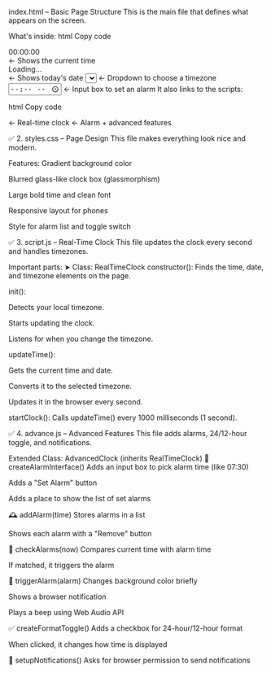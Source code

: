 index.html – Basic Page Structure
This is the main file that defines what appears on the screen.

What's inside:
html
Copy code
<div id="time">00:00:00</div>     ← Shows the current time  
<div id="date">Loading...</div>   ← Shows today's date  
<select id="timezone">...</select> ← Dropdown to choose a timezone  
<input type="time" />              ← Input box to set an alarm  
It also links to the scripts:

html
Copy code
<script src="script.js"></script>      ← Real-time clock  
<script src="advance.js"></script>     ← Alarm + advanced features
✅ 2. styles.css – Page Design
This file makes everything look nice and modern.

Features:
Gradient background color

Blurred glass-like clock box (glassmorphism)

Large bold time and clean font

Responsive layout for phones

Style for alarm list and toggle switch

✅ 3. script.js – Real-Time Clock
This file updates the clock every second and handles timezones.

Important parts:
➤ Class: RealTimeClock
constructor():
Finds the time, date, and timezone elements on the page.

init():

Detects your local timezone.

Starts updating the clock.

Listens for when you change the timezone.

updateTime():

Gets the current time and date.

Converts it to the selected timezone.

Updates it in the browser every second.

startClock():
Calls updateTime() every 1000 milliseconds (1 second).

✅ 4. advance.js – Advanced Features
This file adds alarms, 24/12-hour toggle, and notifications.

Extended Class: AdvancedClock (inherits RealTimeClock)
📌 createAlarmInterface()
Adds an input box to pick alarm time (like 07:30)

Adds a "Set Alarm" button

Adds a place to show the list of set alarms

🕰️ addAlarm(time)
Stores alarms in a list

Shows each alarm with a "Remove" button

🔁 checkAlarms(now)
Compares current time with alarm time

If matched, it triggers the alarm

🚨 triggerAlarm(alarm)
Changes background color briefly

Shows a browser notification

Plays a beep using Web Audio API

✅ createFormatToggle()
Adds a checkbox for 24-hour/12-hour format

When clicked, it changes how time is displayed

🔔 setupNotifications()
Asks for browser permission to send notifications
